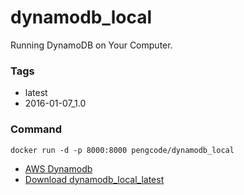 # dynamodb_local

Running DynamoDB on Your Computer.
### Tags
* latest
* 2016-01-07_1.0


### Command
	docker run -d -p 8000:8000 pengcode/dynamodb_local

* [AWS Dynamodb](http://docs.aws.amazon.com/amazondynamodb/latest/developerguide/Tools.DynamoDBLocal.html)
* [Download dynamodb_local_latest](http://dynamodb-local.s3-website-us-west-2.amazonaws.com/dynamodb_local_latest)

